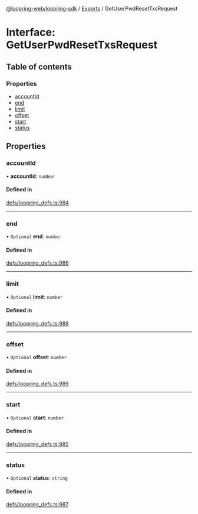 [@loopring-web/loopring-sdk](../README.md) / [Exports](../modules.md) / GetUserPwdResetTxsRequest

# Interface: GetUserPwdResetTxsRequest

## Table of contents

### Properties

- [accountId](GetUserPwdResetTxsRequest.md#accountid)
- [end](GetUserPwdResetTxsRequest.md#end)
- [limit](GetUserPwdResetTxsRequest.md#limit)
- [offset](GetUserPwdResetTxsRequest.md#offset)
- [start](GetUserPwdResetTxsRequest.md#start)
- [status](GetUserPwdResetTxsRequest.md#status)

## Properties

### accountId

• **accountId**: `number`

#### Defined in

[defs/loopring_defs.ts:984](https://github.com/Loopring/loopring_sdk/blob/2ea32ee/src/defs/loopring_defs.ts#L984)

___

### end

• `Optional` **end**: `number`

#### Defined in

[defs/loopring_defs.ts:986](https://github.com/Loopring/loopring_sdk/blob/2ea32ee/src/defs/loopring_defs.ts#L986)

___

### limit

• `Optional` **limit**: `number`

#### Defined in

[defs/loopring_defs.ts:988](https://github.com/Loopring/loopring_sdk/blob/2ea32ee/src/defs/loopring_defs.ts#L988)

___

### offset

• `Optional` **offset**: `number`

#### Defined in

[defs/loopring_defs.ts:989](https://github.com/Loopring/loopring_sdk/blob/2ea32ee/src/defs/loopring_defs.ts#L989)

___

### start

• `Optional` **start**: `number`

#### Defined in

[defs/loopring_defs.ts:985](https://github.com/Loopring/loopring_sdk/blob/2ea32ee/src/defs/loopring_defs.ts#L985)

___

### status

• `Optional` **status**: `string`

#### Defined in

[defs/loopring_defs.ts:987](https://github.com/Loopring/loopring_sdk/blob/2ea32ee/src/defs/loopring_defs.ts#L987)
